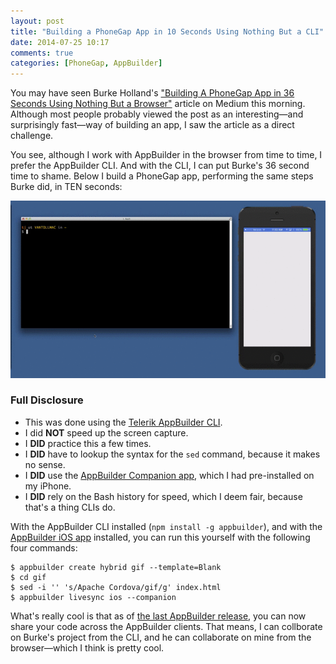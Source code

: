```yaml
---
layout: post
title: "Building a PhoneGap App in 10 Seconds Using Nothing But a CLI"
date: 2014-07-25 10:17
comments: true
categories: [PhoneGap, AppBuilder]
---
```


You may have seen Burke Holland's ["Building A PhoneGap App in 36 Seconds Using Nothing But a Browser"](https://medium.com/@burkeholland/building-and-deploying-a-phonegap-app-in-36-seconds-6552399c12a8) article on Medium this morning. Although most people probably viewed the post as an interesting—and surprisingly fast—way of building an app, I saw the article as a direct challenge.

You see, although I work with AppBuilder in the browser from time to time, I prefer the AppBuilder CLI. And with the CLI, I can put Burke's 36 second time to shame. Below I build a PhoneGap app, performing the same steps Burke did, in TEN seconds:

<img src="/images/posts/2014-07-25/10-seconds.gif" alt="10 seconds to build an app">

<!--more-->

### Full Disclosure

* This was done using the [Telerik AppBuilder CLI](https://github.com/Icenium/icenium-cli).
* I did **NOT** speed up the screen capture.
* I **DID** practice this a few times.
* I **DID** have to lookup the syntax for the `sed` command, because it makes no sense.
* I **DID** use the [AppBuilder Companion app](http://www.telerik.com/appbuilder/companion-app), which I had pre-installed on my iPhone.
* I **DID** rely on the Bash history for speed, which I deem fair, because that's a thing CLIs do.

With the AppBuilder CLI installed (`npm install -g appbuilder`), and with the [AppBuilder iOS app](https://itunes.apple.com/us/app/telerik-appbuilder/id527547398?mt=8) installed, you can run this yourself with the following four commands:

<pre class="language-shell"><code>$ appbuilder create hybrid gif --template=Blank
$ cd gif
$ sed -i '' 's/Apache Cordova/gif/g' index.html
$ appbuilder livesync ios --companion
</code></pre>

What's really cool is that as of [the last AppBuilder release](http://blogs.telerik.com/appbuilder/posts/14-07-02/telerik-appbuilder-release-sharing-projects-cordova-update-nativescript-preview-and-more), you can now share your code across the AppBuilder clients. That means, I can collborate on Burke's project from the CLI, and he can collaborate on mine from the browser—which I think is pretty cool.